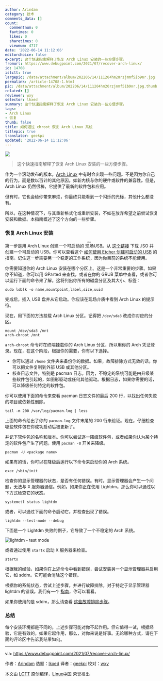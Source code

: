 ```yaml
---
author: Arindam
category: 技术
comments_data: []
count:
  commentnum: 0
  favtimes: 0
  likes: 0
  sharetimes: 0
  viewnum: 4717
date: '2022-06-14 11:12:06'
editorchoice: false
excerpt: 这个快速指南解释了恢复 Arch Linux 安装的一些方便步骤。
fromurl: https://www.debugpoint.com/2021/07/recover-arch-linux/
id: 14708
islctt: true
largepic: /data/attachment/album/202206/14/111204hm20rzjmmf5ib9nr.jpg
permalink: /article-14708-1.html
pic: /data/attachment/album/202206/14/111204hm20rzjmmf5ib9nr.jpg.thumb.jpg
related: []
reviewer: wxy
selector: lkxed
summary: 这个快速指南解释了恢复 Arch Linux 安装的一些方便步骤。
tags:
- Arch Linux
- 恢复
thumb: false
title: 如何通过 chroot 恢复 Arch Linux 系统
titlepic: true
translator: geekpi
updated: '2022-06-14 11:12:06'
---
```


![](/data/attachment/album/202206/14/111204hm20rzjmmf5ib9nr.jpg)



> 
> 这个快速指南解释了恢复 Arch Linux 安装的一些方便步骤。
> 
> 
> 


作为一个滚动发布的版本，[Arch Linux](https://www.debugpoint.com/tag/arch-linux) 中有时会出现一些问题。不是因为你自己的行为，而是数以百计的其他原因，如新内核与你的硬件或软件的兼容性。但是，Arch Linux 仍然很棒，它提供了最新的软件包和应用。


但有时，它也会给你带来麻烦，你最终只能看到一个闪烁的光标，其他什么都没有。


所以，在这种情况下，与其重新格式化或重新安装，不如在放弃希望之前尝试恢复安装和数据。本指南概述了这个方向的一些步骤。


### 恢复 Arch Linux 安装


第一步是用 Arch Linux 创建一个可启动的<ruby> 现场 <rt>  Live </rt></ruby> USB。从 [这个链接](https://archlinux.org/download/) 下载 .ISO 并创建一个可启动的 USB。你可以查看这个 [如何使用 Etcher 创建可启动的 USB](https://www.debugpoint.com/2021/01/etcher-bootable-usb-linux/) 的指南。记住这一步需要另一个稳定的工作系统，因为你目前的系统不能使用。


你需要知道你的 Arch Linux 安装在哪个分区上。这是一个非常重要的步骤。如果你不知道，你可以用 GParted 来查找。或者在你的 GRUB 菜单中查看，或者你可以运行下面的命令来了解。这将列出你所有的磁盘分区及其大小、标签：



```
sudo lsblk -o name,mountpoint,label,size,uuid

```

完成后，插入 USB 盘并从它启动。你应该在现场介质中看到 Arch Linux 的提示符。


现在，用下面的方法挂载 Arch Linux 分区。记得把 `/dev/sda3` 改成你对应的分区。



```
mount /dev/sda3 /mnt
arch-chroot /mnt

```

`arch-chroot` 命令将在终端挂载你的 Arch Linux 分区，所以用你的 Arch 凭证登录。现在，在这个阶段，根据你的需要，你有以下选择。


* 你可以通过 `/home` 文件夹来备份你的数据。如果，故障排除方式无效的话。你可以把文件复制到外部 USB 或其他分区。
* 核查日志文件，特别是 pacman 日志。因为，不稳定的系统可能是由升级某些软件包引起的，如图形驱动或任何其他驱动。根据日志，如果你需要的话，可以降级任何特定的软件包。


你可以使用下面的命令来查看 pacman 日志文件的最后 200 行，以找出任何失败的项目或依赖性删除。



```
tail -n 200 /var/log/pacman.log | less

```

上面的命令给出了你的 `pacman.log` 文件末尾的 200 行来验证。现在，仔细检查哪些软件包在你成功启动后被更新了。


并记下软件包的名称和版本。你可以尝试逐一降级软件包，或者如果你认为某个特定的软件包产生了问题。使用 `pacman -U` 开关来降级。



```
pacman -U <package name>

```

如果有的话，你可以在降级后运行以下命令来启动你的 Arch 系统。



```
exec /sbin/init

```

检查你的显示管理器的状态，是否有任何错误。有时，显示管理器会产生一个问题，无法与 X 服务器通信。例如，如果你正在使用 Lightdm，那么你可以通过以下方式检查它的状态。



```
systemctl status lightdm

```

或者，可以通过下面的命令启动它，并检查出现了错误。



```
lightdm --test-mode --debug

```

下面是一个 Lightdm 失败的例子，它导致了一个不稳定的 Arch 系统。


![lightdm - test mode](/data/attachment/album/202206/14/111206hgz9xcyaa9cmypxc.jpg)


或者通过使用 `startx` 启动 X 服务器来检查。



```
startx

```

根据我的经验，如果你在上述命令中看到错误，尝试安装另一个显示管理器并启用它，如 sddm。它可能会消除这个错误。


根据你的系统状态，尝试上述步骤，并进行故障排除。对于特定于显示管理器 lightdm 的错误，我们有一个 [指南](https://www.debugpoint.com/2021/03/failed-to-start-lightdm/)，你可以看看。


如果你使用的是 sddm，那么请查看 [这些故障排除步骤](https://wiki.archlinux.org/title/SDDM#Troubleshooting)。


### 总结


每个安装环境都是不同的。上述步骤可能对你不起作用。但它值得一试，根据经验，它是有效的。如果它起作用，那么，对你来说是好事。无论哪种方式，请在下面的评论区中告诉我结果如何。




---


via: <https://www.debugpoint.com/2021/07/recover-arch-linux/>


作者：[Arindam](https://www.debugpoint.com/author/admin1/) 选题：[lkxed](https://github.com/lkxed) 译者：[geekpi](https://github.com/geekpi) 校对：[wxy](https://github.com/wxy)


本文由 [LCTT](https://github.com/LCTT/TranslateProject) 原创编译，[Linux中国](https://linux.cn/) 荣誉推出